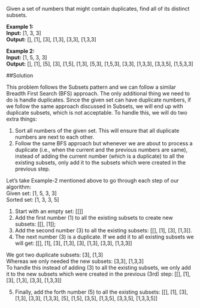 Given a set of numbers that might contain duplicates, find all of its distinct subsets.

**Example 1:**  
**Input:** [1, 3, 3]  
**Output:** [], [1], [3], [1,3], [3,3], [1,3,3]

**Example 2:**  
**Input:** [1, 5, 3, 3]  
**Output:** [], [1], [5], [3], [1,5], [1,3], [5,3], [1,5,3], [3,3], [1,3,3], [3,3,5], [1,5,3,3] 

##Solution

This problem follows the Subsets pattern and we can follow a similar Breadth First Search (BFS) approach. The only
additional thing we need to do is handle duplicates. Since the given set can have duplicate numbers, if we follow
the same approach discussed in Subsets, we will end up with duplicate subsets, which is not acceptable. To handle this,
we will do two extra things:
1. Sort all numbers of the given set. This will ensure that all duplicate numbers are next to each other.
2. Follow the same BFS approach but whenever we are about to process a duplicate (i.e., when the current and the previous
   numbers are same), instead of adding the current number (which is a duplicate) to all the existing subsets, only
   add it to the subsets which were created in the previous step.

Let’s take Example-2 mentioned above to go through each step of our algorithm:  
    Given set: [1, 5, 3, 3]  
    Sorted set: [1, 3, 3, 5]

1. Start with an empty set: [[]]
2. Add the first number (1) to all the existing subsets to create new subsets: [[], [1]];
3. Add the second number (3) to all the existing subsets: [[], [1], [3], [1,3]].
4. The next number (3) is a duplicate. If we add it to all existing subsets we will get:
    [[], [1], [3], [1,3], [3], [1,3], [3,3], [1,3,3]]

We got two duplicate subsets: [3], [1,3]    
Whereas we only needed the new subsets: [3,3], [1,3,3]  
To handle this instead of adding (3) to all the existing subsets, we only add it to the new subsets which were created
in the previous (3rd) step:
   [[], [1], [3], [1,3], [3,3], [1,3,3]]

5. Finally, add the forth number (5) to all the existing subsets:
[[], [1], [3], [1,3], [3,3], [1,3,3], [5], [1,5], [3,5], [1,3,5], [3,3,5], [1,3,3,5]]
